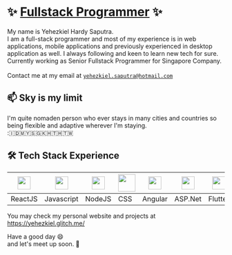 # ✨ [Fullstack Programmer](https://hardysaputra.herokuapp.com/) ✨ 

My name is Yehezkiel Hardy Saputra.
<br/>
I am a full-stack programmer and most of my experience is in web applications, mobile applications and previously experienced in desktop application as well.
I always following and keen to learn new tech for sure.
Currently working as Senior Fullstack Programmer for Singapore Company.
<br/><br/>
Contact me at my email at [`yehezkiel.saputra@hotmail.com`](mailto:yehezkiel.liem@gmail.com)


## 📫 Sky is my limit
I'm quite nomaden person who ever stays in many cities and countries so being flexible and adaptive wherever I'm staying.
<br/>
::indonesia::malaysia::singapore::cambodia::thailand::taiwan:


## 🛠️ Tech Stack Experience
<img height="30" src="https://upload.wikimedia.org/wikipedia/commons/a/a7/React-icon.svg"> | <img height="30" src="https://upload.wikimedia.org/wikipedia/commons/9/99/Unofficial_JavaScript_logo_2.svg"> | <img height="30" src="https://cdn.iconscout.com/icon/free/png-256/node-js-1174925.png"> | <img height="40" src="https://upload.wikimedia.org/wikipedia/commons/d/d5/CSS3_logo_and_wordmark.svg"> | <img height="30" src="https://angular.io/assets/images/logos/angularjs/AngularJS-Shield.svg"> | <img height="30" src="https://play-lh.googleusercontent.com/6AB25hhGfx2C74wz4v_XYaUSdXualWh-hPmZypzUi9a4y2K4wqZaxPzd_c_7lrLatTGj"> | <img height="30" src="https://storage.googleapis.com/cms-storage-bucket/a9d6ce81aee44ae017ee.png"> | <img height="30" src="https://cdn.icon-icons.com/icons2/2415/PNG/512/java_original_wordmark_logo_icon_146459.png"> | <img height="30" src="https://cdn-icons-png.flaticon.com/512/5038/5038539.png"> | <img height="30" src="https://iconape.com/wp-content/files/fh/110909/png/typescript.png"> | <img height="30" src="https://www.iconbunny.com/icons/media/catalog/product/1/7/1769.8-sql-icon-iconbunny.jpg">
---- | ---- | ---- | ---- | ---- | ---- | ---- | ---- | ---- | ---- | ---- |
ReactJS | Javascript | NodeJS | CSS | Angular | ASP.Net | Flutter | Java | ERP | Typescript | SQL


You may check my personal website and projects at https://yehezkiel.glitch.me/

Have a good day 😄 
<br/>
and let's meet up soon. 👋
